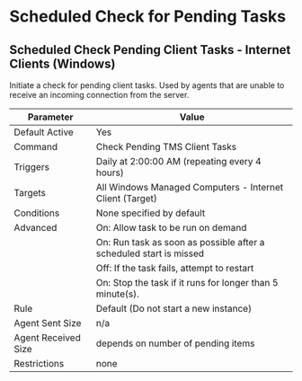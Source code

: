 [title]: # (Scheduled Check for Pending Tasks)
[tags]: # (task)
[priority]: # (5)
# Scheduled Check for Pending Tasks

## Scheduled Check Pending Client Tasks - Internet Clients (Windows)

Initiate a check for pending client tasks. Used by agents that are unable to receive an incoming connection from the server.

| Parameter | Value |
| ----- | ----- |
| Default Active | Yes |
| Command | Check Pending TMS Client Tasks |
| Triggers | Daily at 2:00:00 AM (repeating every 4 hours) |
| Targets | All Windows Managed Computers - Internet Client (Target) |
| Conditions | None specified by default |
| Advanced | On: Allow task to be run on demand |
| | On: Run task as soon as possible after a scheduled start is missed |
| | Off: If the task fails, attempt to restart |
| | On: Stop the task if it runs for longer than 5 minute(s). |
| Rule | Default (Do not start a new instance) |
| Agent Sent Size | n/a |
| Agent Received Size | depends on number of pending items |
| Restrictions | none |

<!-- 
## Scheduled Check for Pending Tasks (Unix/Linux)

This remote-scheduled task checks for server-scheduled tasks assigned to the agent.

| Parameter | Value |
| ----- | ----- |
| Default Active | Yes |
| Command | Check Pending TMS Client Tasks |
| Triggers | Daily at 2:00:00 AM (repeating every 15 minutes for a duration of 24 hours) |
| Targets | Unix/Linux Computers |
| Deployment | The deployment status of this policy, if this number is 0 or incorrect, then the Resource and Collection Targeting Update Task might need to run.
| Conditions | None specified by default |
| Advanced | On: Allow task to be run on demand |
| | On: Run task as soon as possible after a scheduled start is missed |
| | Off: If the task fails, attempt to restart |
| | On: Stop the task if it runs for longer than 5 minute(s). |
| Rule | Default (Do not start a new instance) |
| Agent Sent Size | n/a |
| Agent Received Size | depends on number of pending items |
| Restrictions | none |
-->
